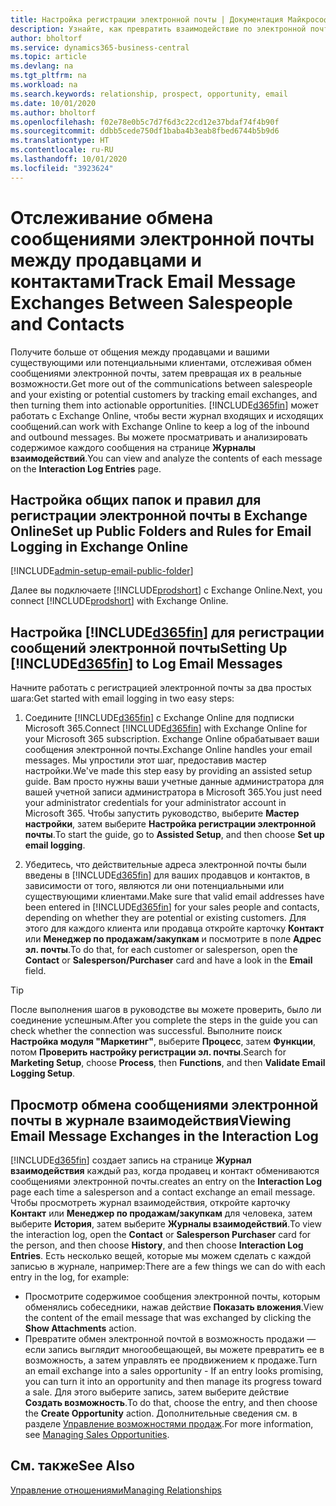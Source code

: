 ```yaml
---
title: Настройка регистрации электронной почты | Документация Майкрософт
description: Узнайте, как превратить взаимодействие по электронной почте между продавцами и клиентами в реальные возможности продаж.
author: bholtorf
ms.service: dynamics365-business-central
ms.topic: article
ms.devlang: na
ms.tgt_pltfrm: na
ms.workload: na
ms.search.keywords: relationship, prospect, opportunity, email
ms.date: 10/01/2020
ms.author: bholtorf
ms.openlocfilehash: f02e78e0b5c7d7f6d3c22cd12e37bdaf74f4b90f
ms.sourcegitcommit: ddbb5cede750df1baba4b3eab8fbed6744b5b9d6
ms.translationtype: HT
ms.contentlocale: ru-RU
ms.lasthandoff: 10/01/2020
ms.locfileid: "3923624"
---
```

# <a name="track-email-message-exchanges-between-salespeople-and-contacts"></a><span data-ttu-id="9e636-103">Отслеживание обмена сообщениями электронной почты между продавцами и контактами</span><span class="sxs-lookup"><span data-stu-id="9e636-103">Track Email Message Exchanges Between Salespeople and Contacts</span></span>

<span data-ttu-id="9e636-104">Получите больше от общения между продавцами и вашими существующими или потенциальными клиентами, отслеживая обмен сообщениями электронной почты, затем превращая их в реальные возможности.</span><span class="sxs-lookup"><span data-stu-id="9e636-104">Get more out of the communications between salespeople and your existing or potential customers by tracking email exchanges, and then turning them into actionable opportunities.</span></span> [!INCLUDE[d365fin](includes/d365fin_md.md)] <span data-ttu-id="9e636-105">может работать с Exchange Online, чтобы вести журнал входящих и исходящих сообщений.</span><span class="sxs-lookup"><span data-stu-id="9e636-105">can work with Exchange Online to keep a log of the inbound and outbound messages.</span></span> <span data-ttu-id="9e636-106">Вы можете просматривать и анализировать содержимое каждого сообщения на странице **Журналы взаимодействий**.</span><span class="sxs-lookup"><span data-stu-id="9e636-106">You can view and analyze the contents of each message on the **Interaction Log Entries** page.</span></span>

## <a name="set-up-public-folders-and-rules-for-email-logging-in-exchange-online"></a><span data-ttu-id="9e636-107">Настройка общих папок и правил для регистрации электронной почты в Exchange Online</span><span class="sxs-lookup"><span data-stu-id="9e636-107">Set up Public Folders and Rules for Email Logging in Exchange Online</span></span>

[!INCLUDE[admin-setup-email-public-folder](includes/admin-setup-email-public-folder.md)]

<span data-ttu-id="9e636-108">Далее вы подключаете [!INCLUDE[prodshort](includes/prodshort.md)] с Exchange Online.</span><span class="sxs-lookup"><span data-stu-id="9e636-108">Next, you connect [!INCLUDE[prodshort](includes/prodshort.md)] with Exchange Online.</span></span>

## <a name="setting-up-d365fin-to-log-email-messages"></a><span data-ttu-id="9e636-109">Настройка [!INCLUDE[d365fin](includes/d365fin_md.md)] для регистрации сообщений электронной почты</span><span class="sxs-lookup"><span data-stu-id="9e636-109">Setting Up [!INCLUDE[d365fin](includes/d365fin_md.md)] to Log Email Messages</span></span>

<span data-ttu-id="9e636-110">Начните работать с регистрацией электронной почты за два простых шага:</span><span class="sxs-lookup"><span data-stu-id="9e636-110">Get started with email logging in two easy steps:</span></span>

1. <span data-ttu-id="9e636-111">Соедините [!INCLUDE[d365fin](includes/d365fin_md.md)] с Exchange Online для подписки Microsoft 365.</span><span class="sxs-lookup"><span data-stu-id="9e636-111">Connect [!INCLUDE[d365fin](includes/d365fin_md.md)] with Exchange Online for your Microsoft 365 subscription.</span></span> <span data-ttu-id="9e636-112">Exchange Online обрабатывает ваши сообщения электронной почты.</span><span class="sxs-lookup"><span data-stu-id="9e636-112">Exchange Online handles your email messages.</span></span> <span data-ttu-id="9e636-113">Мы упростили этот шаг, предоставив мастер настройки.</span><span class="sxs-lookup"><span data-stu-id="9e636-113">We've made this step easy by providing an assisted setup guide.</span></span> <span data-ttu-id="9e636-114">Вам просто нужны ваши учетные данные администратора для вашей учетной записи администратора в Microsoft 365.</span><span class="sxs-lookup"><span data-stu-id="9e636-114">You just need your administrator credentials for your administrator account in Microsoft 365.</span></span> <span data-ttu-id="9e636-115">Чтобы запустить руководство, выберите **Мастер настройки**, затем выберите **Настройка регистрации электронной почты**.</span><span class="sxs-lookup"><span data-stu-id="9e636-115">To start the guide, go to **Assisted Setup**, and then choose **Set up email logging**.</span></span>  

2. <span data-ttu-id="9e636-116">Убедитесь, что действительные адреса электронной почты были введены в [!INCLUDE[d365fin](includes/d365fin_md.md)] для ваших продавцов и контактов, в зависимости от того, являются ли они потенциальными или существующими клиентами.</span><span class="sxs-lookup"><span data-stu-id="9e636-116">Make sure that valid email addresses have been entered in [!INCLUDE[d365fin](includes/d365fin_md.md)] for your sales people and contacts, depending on whether they are potential or existing customers.</span></span> <span data-ttu-id="9e636-117">Для этого для каждого клиента или продавца откройте карточку **Контакт** или **Менеджер по продажам/закупкам** и посмотрите в поле **Адрес эл. почты**.</span><span class="sxs-lookup"><span data-stu-id="9e636-117">To do that, for each customer or salesperson, open the **Contact** or **Salesperson/Purchaser** card and have a look in the **Email** field.</span></span>

> [!Tip]
> <span data-ttu-id="9e636-118">После выполнения шагов в руководстве вы можете проверить, было ли соединение успешным.</span><span class="sxs-lookup"><span data-stu-id="9e636-118">After you complete the steps in the guide you can check whether the connection was successful.</span></span> <span data-ttu-id="9e636-119">Выполните поиск **Настройка модуля "Маркетинг"**, выберите **Процесс**, затем **Функции**, потом **Проверить настройку регистрации эл. почты**.</span><span class="sxs-lookup"><span data-stu-id="9e636-119">Search for **Marketing Setup**, choose **Process**, then **Functions**, and then **Validate Email Logging Setup**.</span></span>

## <a name="viewing-email-message-exchanges-in-the-interaction-log"></a><span data-ttu-id="9e636-120">Просмотр обмена сообщениями электронной почты в журнале взаимодействия</span><span class="sxs-lookup"><span data-stu-id="9e636-120">Viewing Email Message Exchanges in the Interaction Log</span></span>

[!INCLUDE[d365fin](includes/d365fin_md.md)] <span data-ttu-id="9e636-121">создает запись на странице **Журнал взаимодействия** каждый раз, когда продавец и контакт обмениваются сообщениями электронной почты.</span><span class="sxs-lookup"><span data-stu-id="9e636-121">creates an entry on the **Interaction Log** page each time a salesperson and a contact exchange an email message.</span></span> <span data-ttu-id="9e636-122">Чтобы просмотреть журнал взаимодействия, откройте карточку **Контакт** или **Менеджер по продажам/закупкам** для человека, затем выберите **История**, затем выберите **Журналы взаимодействий**.</span><span class="sxs-lookup"><span data-stu-id="9e636-122">To view the interaction log, open the **Contact** or **Salesperson Purchaser** card for the person, and then choose **History**, and then choose **Interaction Log Entries**.</span></span> <span data-ttu-id="9e636-123">Есть несколько вещей, которые мы можем сделать с каждой записью в журнале, например:</span><span class="sxs-lookup"><span data-stu-id="9e636-123">There are a few things we can do with each entry in the log, for example:</span></span>

- <span data-ttu-id="9e636-124">Просмотрите содержимое сообщения электронной почты, которым обменялись собеседники, нажав действие **Показать вложения**.</span><span class="sxs-lookup"><span data-stu-id="9e636-124">View the content of the email message that was exchanged by clicking the **Show Attachments** action.</span></span>
- <span data-ttu-id="9e636-125">Превратите обмен электронной почтой в возможность продажи — если запись выглядит многообещающей, вы можете превратить ее в возможность, а затем управлять ее продвижением к продаже.</span><span class="sxs-lookup"><span data-stu-id="9e636-125">Turn an email exchange into a sales opportunity - If an entry looks promising, you can turn it into an opportunity and then manage its progress toward a sale.</span></span> <span data-ttu-id="9e636-126">Для этого выберите запись, затем выберите действие **Создать возможность**.</span><span class="sxs-lookup"><span data-stu-id="9e636-126">To do that, choose the entry, and then choose the **Create Opportunity** action.</span></span> <span data-ttu-id="9e636-127">Дополнительные сведения см. в разделе [Управление возможностями продаж](marketing-manage-sales-opportunities.md).</span><span class="sxs-lookup"><span data-stu-id="9e636-127">For more information, see [Managing Sales Opportunities](marketing-manage-sales-opportunities.md).</span></span>

## <a name="see-also"></a><span data-ttu-id="9e636-128">См. также</span><span class="sxs-lookup"><span data-stu-id="9e636-128">See Also</span></span>
[<span data-ttu-id="9e636-129">Управление отношениями</span><span class="sxs-lookup"><span data-stu-id="9e636-129">Managing Relationships</span></span>](marketing-relationship-management.md)

